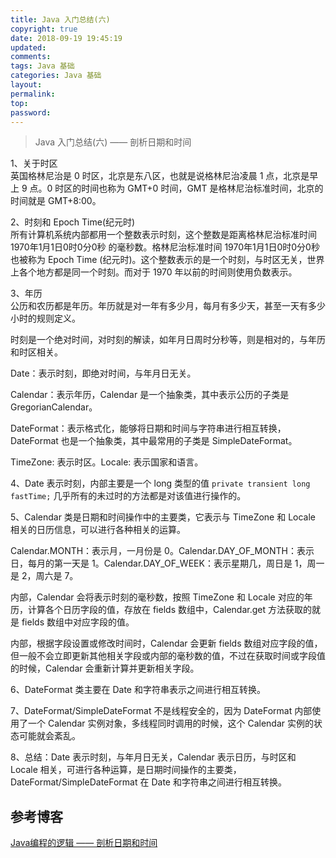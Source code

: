 ```yaml
---
title: Java 入门总结(六)
copyright: true
date: 2018-09-19 19:45:19
updated:
comments:
tags: Java 基础
categories: Java 基础
layout:
permalink:
top:
password:
---
```


<blockquote class="blockquote-center"> Java 入门总结(六) —— 剖析日期和时间 </blockquote>

<!-- more -->

1、关于时区  
英国格林尼治是 0 时区，北京是东八区，也就是说格林尼治凌晨 1 点，北京是早上 9 点。0 时区的时间也称为 GMT+0 时间，GMT 是格林尼治标准时间，北京的时间就是 GMT+8:00。

2、时刻和 Epoch Time(纪元时)  
所有计算机系统内部都用一个整数表示时刻，这个整数是距离格林尼治标准时间 1970年1月1日0时0分0秒 的毫秒数。格林尼治标准时间 1970年1月1日0时0分0秒 也被称为 Epoch Time (纪元时)。这个整数表示的是一个时刻，与时区无关，世界上各个地方都是同一个时刻。而对于 1970 年以前的时间则使用负数表示。

3、年历  
公历和农历都是年历。年历就是对一年有多少月，每月有多少天，甚至一天有多少小时的规则定义。

时刻是一个绝对时间，对时刻的解读，如年月日周时分秒等，则是相对的，与年历和时区相关。

Date：表示时刻，即绝对时间，与年月日无关。

Calendar：表示年历，Calendar 是一个抽象类，其中表示公历的子类是 GregorianCalendar。

DateFormat：表示格式化，能够将日期和时间与字符串进行相互转换，DateFormat 也是一个抽象类，其中最常用的子类是 SimpleDateFormat。

TimeZone: 表示时区。Locale: 表示国家和语言。

4、Date 表示时刻，内部主要是一个 long 类型的值 `private transient long fastTime;` 几乎所有的未过时的方法都是对该值进行操作的。

5、Calendar 类是日期和时间操作中的主要类，它表示与 TimeZone 和 Locale 相关的日历信息，可以进行各种相关的运算。

Calendar.MONTH：表示月，一月份是 0。Calendar.DAY_OF_MONTH：表示日，每月的第一天是 1。Calendar.DAY_OF_WEEK：表示星期几，周日是 1，周一是 2，周六是 7。

内部，Calendar 会将表示时刻的毫秒数，按照 TimeZone 和 Locale 对应的年历，计算各个日历字段的值，存放在 fields 数组中，Calendar.get 方法获取的就是 fields 数组中对应字段的值。

内部，根据字段设置或修改时间时，Calendar 会更新 fields 数组对应字段的值，但一般不会立即更新其他相关字段或内部的毫秒数的值，不过在获取时间或字段值的时候，Calendar 会重新计算并更新相关字段。

6、DateFormat 类主要在 Date 和字符串表示之间进行相互转换。

7、DateFormat/SimpleDateFormat 不是线程安全的，因为 DateFormat 内部使用了一个 Calendar 实例对象，多线程同时调用的时候，这个 Calendar 实例的状态可能就会紊乱。

8、总结：Date 表示时刻，与年月日无关，Calendar 表示日历，与时区和 Locale 相关，可进行各种运算，是日期时间操作的主要类，DateFormat/SimpleDateFormat 在 Date 和字符串之间进行相互转换。

## 参考博客
[Java编程的逻辑 —— 剖析日期和时间](http://www.cnblogs.com/swiftma/p/5774483.html)
